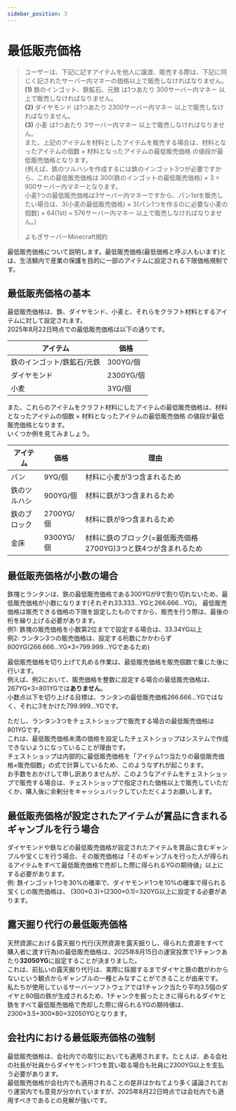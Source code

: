 ```yaml
---
sidebar_position: 3
---
```


# 最低販売価格

> ユーザーは、下記に記すアイテムを他人に譲渡、販売する際は、下記に同じく記されたサーバー内マネーの価格以上で販売しなければなりません。<br />
**(1)** 鉄のインゴット、鉄鉱石、元鉄 は1つあたり 300サーバー内マネー 以上で販売しなければなりません。<br />
**(2)** ダイヤモンド は1つあたり 2300サーバー内マネー 以上で販売しなければなりません。<br />
**(3)** 小麦 は1つあたり 3サーバー内マネー 以上で販売しなければなりません。<br />
また、上記のアイテムを材料としたアイテムを販売する場合は、材料となったアイテムの個数 × 材料となったアイテムの最低販売価格 の値段が最低販売価格となります。<br />
(例えば、鉄のツルハシを作成するには鉄のインゴット3つが必要ですから、これの最低販売価格は 300(鉄のインゴットの最低販売価格) × 3 = 900サーバー内マネーとなります。<br />
小麦1つの最低販売価格は3サーバー内マネーですから、パン1stを販売したい場合は、3(小麦の最低販売価格) × 3(パン1つを作るのに必要な小麦の個数) × 64(1st) = 576サーバー内マネー
以上で販売しなければなりません。)
> 
> よもぎサーバーMinecraft規約 

最低販売価格について説明します。最低販売価格(最低価格と呼ぶ人もいます)とは、生活鯖内で産業の保護を目的に一部のアイテムに設定される下限価格規制です。

## 最低販売価格の基本

最低販売価格は、鉄、ダイヤモンド、小麦と、それらをクラフト材料とするアイテムに対して設定されます。  
2025年8月22日時点での最低販売価格は以下の通りです。

| アイテム           | 価格      |
|----------------|---------|
| 鉄のインゴット/鉄鉱石/元鉄 | 300YG/個 |
| ダイヤモンド | 2300YG/個  |
| 小麦 | 3YG/個     |

また、これらのアイテムをクラフト材料にしたアイテムの最低販売価格は、材料となったアイテムの個数 × 材料となったアイテムの最低販売価格 の値段が最低販売価格となります。  
いくつか例を見てみましょう。

| アイテム   | 価格       |理由|
|--------|----------|---|
| パン     | 9YG/個    | 材料に小麦が3つ含まれるため | 
| 鉄のツルハシ | 900YG/個  | 材料に鉄が3つ含まれるため |
| 鉄のブロック | 2700YG/個 | 材料に鉄が9つ含まれるため |
| 金床 | 9300YG/個 | 材料に鉄のブロック(=最低販売価格2700YG)3つと鉄4つが含まれるため |

## 最低販売価格が小数の場合

鉄塊とランタンは、鉄の最低販売価格である300YGが9で割り切れないため、最低販売価格が小数になります(それぞれ33.333...YGと266.666...YG)。
最低販売価格は販売できる価格の下限を設定したものですから、販売を行う際は、最後の桁を繰り上げる必要があります。  
例1: 鉄塊の販売価格を小数第2位までで設定する場合は、33.34YG以上  
例2: ランタン3つの販売価格は、設定する桁数にかかわらず800YG(266.666...YG×3=799.999...YGであるため)  

最低販売価格を切り上げて丸める作業は、最低販売価格を販売個数で乗じた後に行います。  
例えば、例2において、販売価格を整数に設定する場合の最低販売価格は、267YG×3=801YGでは**ありません**。  
小数点以下を切り上げる目標は、ランタンの最低販売価格266.666...YGではなく、それに3をかけた799.999...YGです。  

ただし、ランタン3つをチェストショップで販売する場合の最低販売価格は801YGです。  
これは、最低販売価格未満の価格を設定したチェストショップはシステムで作成できないようになっていることが理由です。  
チェストショップは内部的に最低販売価格を「アイテム1つ当たりの最低販売価格×販売個数」の式で計算しているため、このようなずれが起こります。  
お手数をおかけして申し訳ありませんが、このようなアイテムをチェストショップで販売する場合は、チェストショップで指定された価格以上で販売していただくか、購入後に余剰分をキャッシュバックしていただくようお願いします。  

## 最低販売価格が設定されたアイテムが賞品に含まれるギャンブルを行う場合

ダイヤモンドや鉄などの最低販売価格が設定されたアイテムを賞品に含むギャンブルや宝くじを行う場合、その販売価格は「そのギャンブルを行った人が得られるアイテムをすべて最低販売価格で売却した際に得られるYGの期待値」以上にする必要があります。  
例: 鉄インゴット1つを30%の確率で、ダイヤモンド1つを10%の確率で得られる宝くじの販売価格は、 (300×0.3)+(2300×0.1)=320YG以上に設定する必要があります。

## 露天掘り代行の最低販売価格

天然資源における露天掘り代行(天然資源を露天掘りし、得られた資源をすべて購入者に渡す行為)の最低販売価格は、2025年8月15日の運営投票で1チャンクあたり**32050YG**に設定することが決まりました。  
これは、前払いの露天掘り代行は、実際に採掘するまでダイヤと鉄の数がわからないという観点からギャンブルの一種とみなすことができることが由来です。
私たちが使用しているサーバーソフトウェアでは1チャンク当たり平均3.5個のダイヤと80個の鉄が生成されるため、1チャンクを掘ったときに得られるダイヤと鉄をすべて最低販売価格で売却した際に得られるYGの期待値は、2300×3.5+300×80=32050YGとなります。

## 会社内における最低販売価格の強制

最低販売価格は、会社内での取引においても適用されます。たとえば、ある会社の社長が社員からダイヤモンド1つを買い取る場合も社員に2300YG以上を支払う必要があります。  
最低販売価格が会社内でも適用されることの是非はかねてより多く議論されており運営内でも意見が分かれていますが、2025年8月22日時点では会社内でも適用すべきであるとの見解が強いです。  
